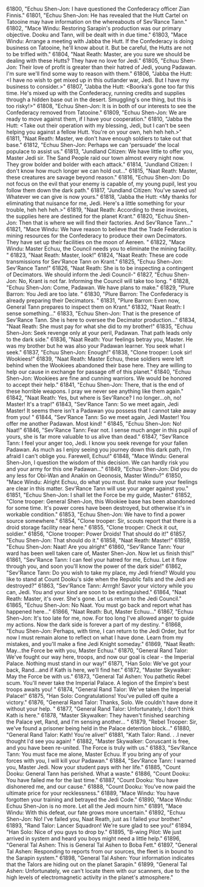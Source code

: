 ﻿61800, "Echuu Shen-Jon: I have questioned the Confederacy officer Zian Finnis."
61801, "Echuu Shen-Jon: He has revealed that the Hutt Cartel on Tatooine may have information on the whereabouts of Sev'Rance Tann."
61802, "Mace Windu: Restoring Sarapin's production was our primary objective. Dooku and Tann, will be dealt with in due time."
61803, "Mace Windu: Arrange a meeting with Jabba the Hutt.  If the Confederacy is doing business on Tatooine, he'll know about it.  But be careful, the Hutts are not to be trifled with."
61804, "Naat Reath: Master, are you sure we should be dealing with these Hutts? They have no love for Jedi."
61805, "Echuu Shen-Jon: Their love of profit is greater than their hatred of Jedi, young Padawan.  I'm sure we'll find some way to reason with them."
61806, "Jabba the Hutt: <I have no wish to get mixed up in this outlander war, Jedi.  But I have my business to consider.>"
61807, "Jabba the Hutt: <Boorka's gone too far this time.  He's mixed up with the Confederacy, running credits and supplies through a hidden base out in the desert.  Smuggling's one thing, but this is too risky!>"
61808, "Echuu Shen-Jon: It is in both of our interests to see the Confederacy removed from Tatooine."
61809, "Echuu Shen-Jon: We are ready to move against them, if I have your cooperation."
61810, "Jabba the Hutt: <Take out their operation with my blessing, Jedi,  but I can't be seen helping you against a fellow Hutt.  You're on your own, heh heh heh.>"
61811, "Naat Reath: Master, we don't have enough soldiers to take out that base."
61812, "Echuu Shen-Jon: Perhaps we can 'persuade' the local populace to assist us."
61813, "Jundland Citizen: We have little to offer you, Master Jedi sir.  The Sand People raid our town almost every night now. They grow bolder and bolder with each attack."
61814, "Jundland Citizen: I don't know how much longer we can hold out..."
61815, "Naat Reath: Master, these creatures are savage beyond reason."
61816, "Echuu Shen-Jon: Do not focus on the evil that your enemy is capable of, my young pupil, lest you follow them down the dark path."
61817, "Jundland Citizen: You've saved us!  Whatever we can give is now yours."
61818, "Jabba the Hutt: <My thanks for eliminating that nuisance for me, Jedi.  Here's a little something for your trouble, heh heh heh.>"
61819, "Naat Reath: According to these invoices, the supplies here are destined for the planet Krant."
61820, "Echuu Shen-Jon: Then that is where we will find their factories.  And Sev'Rance Tann..."
61821, "Mace Windu: We have reason to believe that the Trade Federation is mining resources for the Confederacy to produce their own Decimators.  They have set up their facilities on the moon of Aereen.  "
61822, "Mace Windu: Master Echuu, the Council needs you to eliminate the mining facility.  "
61823, "Naat Reath: Master, look!"
61824, "Naat Reath: These are code transmissions for Sev'Rance Tann on Krant."
61825, "Echuu Shen-Jon: Sev'Rance Tann!"
61826, "Naat Reath: She is to be inspecting a contingent of Decimators.  We should inform the Jedi Council-"
61827, "Echuu Shen-Jon: No, Krant is not far.  Informing the Council will take too long.  "
61828, "Echuu Shen-Jon: Come, Padawan.  We have plans to make."
61829, "Plure Barron: You Jedi are too late.  "
61830, "Plure Barron: The Confederacy is already preparing their Decimators.  "
61831, "Plure Barron: Even now, General Tann prepares to inspect them on Krant."
61832, "Naat Reath: I sense something..."
61833, "Echuu Shen-Jon: That is the presence of Sev'Rance Tann. She is here to oversee the Decimator production..."
61834, "Naat Reath: She must pay for what she did to my brother!"
61835, "Echuu Shen-Jon: Seek revenge only at your peril, Padawan.  That path leads only to the dark side."
61836, "Naat Reath: Your feelings betray you, Master.  He was my brother but he was also your Padawan learner.  You seek what I seek."
61837, "Echuu Shen-Jon: Enough!"
61838, "Clone trooper: Look sir!  Wookiees!"
61839, "Naat Reath: Master Echuu, these soldiers were left behind when the Wookiees abandoned their base here. They are willing to help our cause in exchange for passage off of this planet."
61840, "Echuu Shen-Jon: Wookiees are fine and cunning warriors. We would be honored to accept their help."
61841, "Echuu Shen-Jon: There, that is the end of these horrible weapons.  I pray we never see anything like them again."
61842, "Naat Reath: Yes, but where is Sev'Rance?  I no longer...oh, no!  Master!  It's a trap!"
61843, "Sev'Rance Tann: So we meet again, Jedi Master!  It seems there isn't a Padawan you possess that I cannot take away from you! "
61844, "Sev'Rance Tann: So we meet again, Jedi Master!  You offer me another Padawan.  Most kind! "
61845, "Echuu Shen-Jon: No! Naat!"
61846, "Sev'Rance Tann: Fear not. I sense much anger in this pupil of yours, she is far more valuable to us alive than dead."
61847, "Sev'Rance Tann: I feel your anger too, Jedi.  I know you seek revenge for your fallen Padawan.  As much as I enjoy seeing you journey down this dark path, I'm afraid I can't oblige you.  Farewell, Echuu!"
61848, "Mace Windu: General Shen-Jon, I question the wisdom of this decision.  We can hardly risk you and your army for this one Padawan..."
61849, "Echuu Shen-Jon: Did you do any less for Obi-Wan and Anakin on Geonosis, Master Windu?"
61850, "Mace Windu: Alright Echuu, do what you must.  But make sure your feelings are clear in this matter.  Sev'Rance Tann will use your anger against you."
61851, "Echuu Shen-Jon: I shall let the Force be my guide, Master."
61852, "Clone trooper: General Shen-Jon, this Wookiee base has been abandoned for some time.  It's power cores have been destroyed, but otherwise it's in workable condition."
61853, "Echuu Shen-Jon: We have to find a power source somewhere."
61854, "Clone trooper: Sir, scouts report that there is a droid storage facility near here."
61855, "Clone trooper: Check it out, soldier."
61856, "Clone trooper: Power Droids!  That should do it!"
61857, "Echuu Shen-Jon: That should do it."
61858, "Naat Reath: Master!"
61859, "Echuu Shen-Jon: Naat!  Are you alright"
61860, "Sev'Rance Tann: Your ward has been well taken care of, Master Shen-Jon. Now let us finish this!"
61861, "Sev'Rance Tann: I can feel your hatred for me, Echuu.  Let it flow through you, and soon you'll know the power of the dark side!"
61862, "Sev'Rance Tann: Do you wish to take my place, my Jedi friend?  Would you like to stand at Count Dooku's side when the Republic falls and the Jedi are destroyed?"
61863, "Sev'Rance Tann: Arrrgh!  Savor your victory while you can, Jedi.  You and your kind are soon to be extinguished."
61864, "Naat Reath: Master, it's over.  She's gone.  Let us return to the Jedi Council."
61865, "Echuu Shen-Jon: No Naat.  You must go back and report what has happened here..."
61866, "Naat Reath: But, Master Echuu..."
61867, "Echuu Shen-Jon: It's too late for me, now.  For too long I've allowed anger to guide my actions.  Now the dark side is forever a part of my destiny.  "
61868, "Echuu Shen-Jon: Perhaps, with time, I can return to the Jedi Order, but for now I must remain alone to reflect on what I have done. Learn from my mistakes, and you'll make a fine Jedi Knight someday."
61869, "Naat Reath: May...the Force be with you, Master Echuu."
61870, "General Rand Talor: We've fought our way here, troops, and now our goal is clear - the Imperial Palace. Nothing must stand in our way!"
61871, "Han Solo: We've got your back, Rand...and if Kath is here, we'll find her."
61872, "Master Skywalker: May the Force be with us."
61873, "General Tal Ashen: You pathetic Rebel scum. You'll never take the Imperial Palace. A legion of the Empire's best troops awaits you! "
61874, "General Rand Talor: We've taken the Imperial Palace!"
61875, "Han Solo: Congratulations! You've pulled off quite a victory."
61876, "General Rand Talor: Thanks, Solo. We couldn't have done it without your help. "
61877, "General Rand Talor: Unfortunately, I don't think Kath is here."
61878, "Master Skywalker: They haven't finished searching the Palace yet, Rand, and I'm sensing another... "
61879, "Rebel Trooper: Sir, we've found a prisoner being held in the Palace detention block..."
61880, "General Rand Talor: Kath!  You're alive!"
61881, "Kath Talor: Rand. . .I never thought I'd see you again! "
61882, "Master Skywalker: Coruscant is free, and you have been re-united.  The Force is truly with us."
61883, "Sev'Rance Tann: You must face me alone, Master Echuu. If you bring any of your forces with you, I will kill your Padawan."
61884, "Sev'Rance Tann: I warned you, Master Jedi.  Now your student pays with her life."
61885, "Count Dooku: General Tann has perished.  What a waste."
61886, "Count Dooku: You have failed me for the last time."
61887, "Count Dooku: You have dishonered me, and our cause."
61888, "Count Dooku: You've now paid the ultimate price for your recklessness."
61889, "Mace Windu: You have forgotten your training and betrayed the Jedi Code."
61890, "Mace Windu: Echuu Shen-Jon is no more.  Let all the Jedi mourn him."
61891, "Mace Windu: With this defeat, our fate grows more uncertain."
61892, "Echuu Shen-Jon: No!  I've failed you, Naat Reath, just as I failed your brother."
61893, "Rand Talor: Lancer Squadron!  We're sure glad to see you!"
61894, "Han Solo: Nice of you guys to drop by."
61895, "B-wing Pilot: We just arrived in system and heard you boys might need a little help."
61896, "General Tal Ashen: This is General Tal Ashen to Boba Fett."
61897, "General Tal Ashen: Responding to reports from our sources, the fleet is in bound to the Sarapin system."
61898, "General Tal Ashen: Your information indicates that the Talors are hiding out on the planet Sarapin."
61899, "General Tal Ashen: Unfortunately, we can't locate them with our scanners, due to the high levels of electromagnetic activity in the planet's atmosphere."
